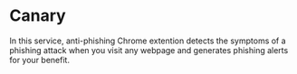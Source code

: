 # Canary

In this service, anti-phishing Chrome extention detects the symptoms of a phishing attack when you visit any webpage and generates phishing alerts for your benefit.
